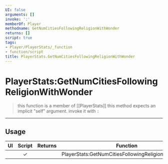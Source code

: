 ```yaml
---
UI: false
arguments: []
invoke: ':'
memberOf: Player
methodname: GetNumCitiesFollowingReligionWithWonder
returns: []
script: true
tags:
- Player/PlayerStats/_function
- function/script
title: PlayerStats.GetNumCitiesFollowingReligionWithWonder
---
```

# PlayerStats:GetNumCitiesFollowingReligionWithWonder
> this function is a member of [[PlayerStats]]
> this method expects an implicit "self" argument. invoke it with `:`
-----
## Usage
|  UI | Script | Returns | Function | Arguments |
|:---:|:------:|-------:|:--------:|:---------|
| |✓||PlayerStats:GetNumCitiesFollowingReligionWithWonder||
